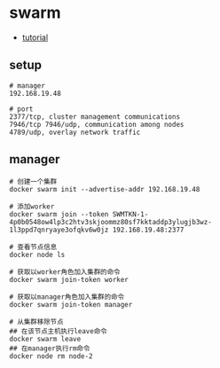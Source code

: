# swarm

+ [tutorial](https://docs.docker.com/engine/swarm/swarm-tutorial/)

## setup

```
# manager
192.168.19.48

# port
2377/tcp, cluster management communications
7946/tcp 7946/udp, communication among nodes
4789/udp, overlay network traffic
```

## manager

```
# 创建一个集群
docker swarm init --advertise-addr 192.168.19.48

# 添加worker
docker swarm join --token SWMTKN-1-4p0b0548ow4lp3c2htv3skjoommz80sf7kktaddp3ylugjb3wz-1l3ppd7qnryaye3ofqkv6w0jz 192.168.19.48:2377

# 查看节点信息
docker node ls

# 获取以worker角色加入集群的命令
docker swarm join-token worker

# 获取以manager角色加入集群的命令
docker swarm join-token manager

# 从集群移除节点
## 在该节点主机执行leave命令
docker swarm leave
## 在manager执行rm命令
docker node rm node-2
```

